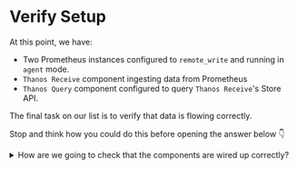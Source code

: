 # Verify Setup

At this point, we have:

* Two Prometheus instances configured to `remote_write` and running in `agent` mode.
* `Thanos Receive` component ingesting data from Prometheus
* `Thanos Query` component configured to query `Thanos Receive`'s Store API.

The final task on our list is to verify that data is flowing correctly.

Stop and think how you could do this before opening the answer below 👇

<details>
 <summary>How are we going to check that the components are wired up correctly?</summary>


Let's make sure that we can query data from each of our Prometheus instances from our `Thanos Query` instance.

Navigate to the [Thanos Query UI](https://[[HOST_SUBDOMAIN]]-39090-[[KATACODA_HOST]].environments.katacoda.com), and query for a metric like `up` or `go_goroutines` - inspect the output and you should see `batmobile` and `batcopter` in the `cluster` label.

`go_routines` should look something like on image below:

![expected](./assets/expected.png)

</details>